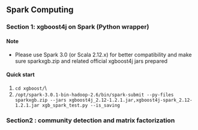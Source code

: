 ## Spark Computing
### Section 1: xgboost4j on Spark (Python wrapper)
#### Note
* Please use Spark 3.0 (or Scala 2.12.x) for better compatibility and make sure sparkxgb.zip and related official xgboost4j jars prepared
#### Quick start  
1. `cd xgboost/`\
2. `/opt/spark-3.0.1-bin-hadoop-2.6/bin/spark-submit --py-files sparkxgb.zip --jars xgboost4j_2.12-1.2.1.jar,xgboost4j-spark_2.12-1.2.1.jar xgb_spark_test.py --is_saving`

### Section2 : community detection and matrix factorization
